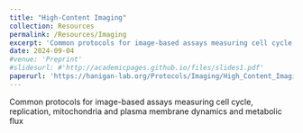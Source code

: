 ```yaml
---
title: "High-Content Imaging"
collection: Resources
permalink: /Resources/Imaging
excerpt: 'Common protocols for image-based assays measuring cell cycle, replication, mitochondria and plasma membrane dynamics and metabolic flux'
date: 2024-09-04
#venue: 'Preprint'
#slidesurl: #'http://academicpages.github.io/files/slides1.pdf'
paperurl: 'https://hanigan-lab.org/Protocols/Imaging/High_Content_Imaging_Protocols.docx'
---
```

Common protocols for image-based assays measuring cell cycle, replication, mitochondria and plasma membrane dynamics and metabolic flux 